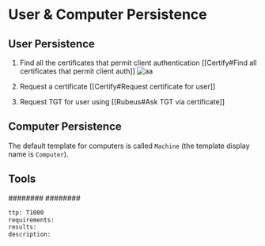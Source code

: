 # User & Computer Persistence
## User Persistence
1. Find all the certificates that permit client authentication [[Certify#Find all certificates that permit client auth]]
![aa](/Images/Pasted%20image%2020220316235553.png)

2. Request a certificate [[Certify#Request certificate for user]]
3. Request TGT for user using [[Rubeus#Ask TGT via certificate]]

## Computer Persistence
The default template for computers is called `Machine` (the template display name is `Computer`).


## Tools
########
########


```meta
ttp: T1000
requirements:
results: 
description: 
```